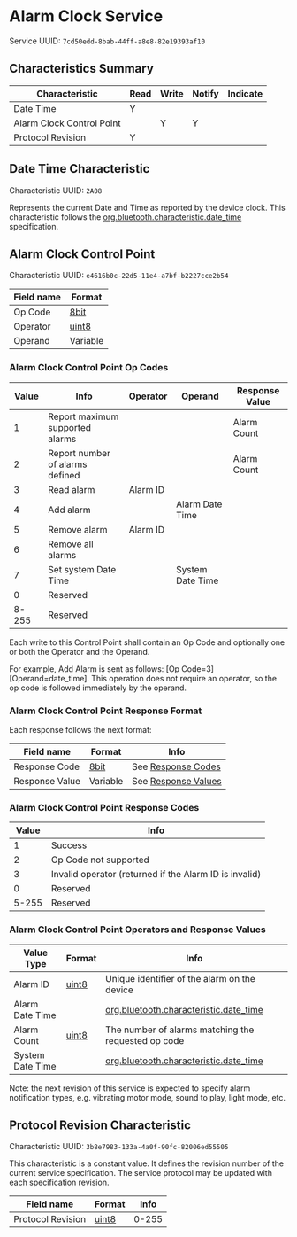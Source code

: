 # Alarm Clock Service
Service UUID: `7cd50edd-8bab-44ff-a8e8-82e19393af10`

## Characteristics Summary

| Characteristic                | Read | Write | Notify | Indicate
|-------------------------------|------|-------|--------|-----------
| Date Time                     |  Y   |       |        | 
| Alarm Clock Control Point     |      | Y     | Y      |
| Protocol Revision             | Y    |       |        |


## Date Time Characteristic
Characteristic UUID: `2A08`

Represents the current Date and Time as reported by the device clock. This characteristic follows the [org.bluetooth.characteristic.date_time](https://developer.bluetooth.org/gatt/characteristics/Pages/CharacteristicViewer.aspx?u=org.bluetooth.characteristic.date_time.xml) specification. 

## Alarm Clock Control Point
Characteristic UUID: `e4616b0c-22d5-11e4-a7bf-b2227cce2b54`

| Field name  | Format              | 
|-------------|---------------------|
| Op Code     | [8bit][FormatTypes] |
| Operator    | [uint8][FormatTypes]|
| Operand     | Variable            |


### Alarm Clock Control Point Op Codes
<a href="opcodes"> </a>

| Value  | Info                              | Operator   | Operand  | Response Value |
|--------|-----------------------------------|------------|----------|---|
| 1      | Report maximum supported alarms   |            |          | Alarm Count |
| 2      | Report number of alarms defined   |            |          | Alarm Count |
| 3      | Read alarm                        | Alarm ID   |          | |
| 4      | Add alarm                         |            | Alarm Date Time |
| 5      | Remove alarm                      | Alarm ID   | |
| 6      | Remove all alarms                 |            | |
| 7      | Set system Date Time              |            | System Date Time |
| 0      | Reserved                          |            |  |
| 8-255  | Reserved                          |            | |

Each write to this Control Point shall contain an Op Code and optionally one or both the Operator and the Operand.

For example, Add Alarm is sent as follows: [Op Code=3] [Operand=date_time]. This operation does not require an operator, so the op code is followed immediately by the operand.

### Alarm Clock Control Point Response Format
Each response follows the next format:

| Field name  | Format              | Info
|----------------|---------------------|--------------- 
| Response Code  | [8bit][FormatTypes] | See [Response Codes](#response_codes) |
| Response Value | Variable            | See [Response Values](#response_values) |


### Alarm Clock Control Point Response Codes
<a href="response_codes"> </a>

| Value  | Info
|--------|-------------
| 1      | Success |
| 2      | Op Code not supported |
| 3      | Invalid operator (returned if the Alarm ID is invalid)|
| 0      | Reserved |
| 5-255  | Reserved |

### Alarm Clock Control Point Operators and Response Values
<a href="response_values"> </a>

| Value Type           | Format   | Info    
| -------------------- | -------- | -------------- 
| Alarm ID             | [uint8][FormatTypes]| Unique identifier of the alarm on the device |
| Alarm Date Time  | | [org.bluetooth.characteristic.date_time][date_time] |
| Alarm Count | [uint8][FormatTypes] | The number of alarms matching the requested op code |
| System Date Time  | | [org.bluetooth.characteristic.date_time][date_time] |

Note: the next revision of this service is expected to specify alarm notification types, e.g. vibrating motor mode, sound to play, light mode, etc.


## Protocol Revision Characteristic
Characteristic UUID: `3b8e7983-133a-4a0f-90fc-82006ed55505`

This characteristic is a constant value. It defines the revision number of the current service specification. The service protocol may be updated with each specification revision.

| Field name            | Format                  | Info
|-----------------------|-------------------------| -------------- 
| Protocol Revision     | [uint8][FormatTypes]    | 0-255



[FormatTypes]:https://developer.bluetooth.org/gatt/Pages/FormatTypes.aspx

[date_time]:https://developer.bluetooth.org/gatt/characteristics/Pages/CharacteristicViewer.aspx?u=org.bluetooth.characteristic.date_time.xml